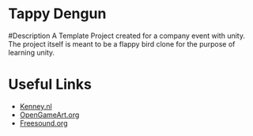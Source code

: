 # Tappy Dengun

#Description
A Template Project created for a company event with unity.
The project itself is meant to be a flappy bird clone for the purpose of learning unity.

# Useful Links
* [Kenney.nl](http://www.kenney.nl/assets/tappy-plane)
* [OpenGameArt.org](http://opengameart.org/)
* [Freesound.org](http://freesound.org/)
